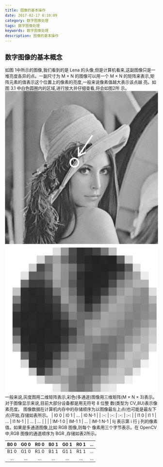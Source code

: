 ```yaml
---
title: 图像的基本操作
date: 2017-02-17 8:10:09
category: 数字图像处理
tags: 数字图像处理
keywords: 数字图像处理
description: 图像的基本操作
---
```

## 数字图像的基本概念
如图 1中所示的图像,我们看到的是 Lena 的头像,但是计算机看来,这副图像只是一堆亮度各异的点。一副尺寸为 M × N 的图像可以用一个 M × N 的矩阵来表示,矩阵元素的值表示这个位置上的像素的亮度,一般来说像素值越大表示该点越 亮。如图 3.1 中白色圆圈内的区域,进行放大并仔细查看,将会如图2所 示。
![图1](../../img/digital_image_01.png)  
![图2](../../img/digital_image_02.png)
一般来说,灰度图用二维矩阵表示,彩色(多通道)图像用三维矩阵(M × N × 3)表示。对于图像显示来说,目前大部分设备都是用无符号 8 位整 数(类型为 CV_8U)表示像素亮度。
图像数据在计算机内存中的存储顺序为以图像最左上点(也可能是最左下 点)开始,存储如表所示。
| I0 0  | I0 1 | ... | I0 N-1 |
| :-: | :-: | :-: | :-: |
| I1 0 | I1 1 | ... | I1 N-1 |
| ... | ... |  |  |
| IM-1 0 | IM-1 1 | ... | IM-1 N-1 |
Iij 表示第 i 行 j 列的像素值。如果是多通道图像,比如 RGB 图像,则每个 像素用三个字节表示。在 OpenCV 中,RGB 图像的通道顺序为 BGR ,存储如表2所示。

| B0 0 | G0 0 | R0 0 | B0 1 | G0 1 | R0 1 | ... |
| :-: | :-: | :-: | :-: | :-: | :-: | :-: |
| B1 0 | G1 0 | R1 0 | B1 1 | G1 1 | R1 1 | ... |
| ... | ... | ... | ... | ... | ... | ... |




 





